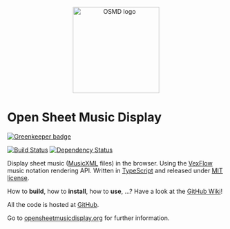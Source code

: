 <p align="center">
  <img alt="OSMD logo" src="http://opensheetmusicdisplay.org/wp-content/uploads/2015/03/OSMD_3_icon.png" width="200"/>
</p>

# Open Sheet Music Display

[![Greenkeeper badge](https://badges.greenkeeper.io/opensheetmusicdisplay/opensheetmusicdisplay.svg)](https://greenkeeper.io/)

[![Build Status](https://travis-ci.org/opensheetmusicdisplay/opensheetmusicdisplay.svg?branch=master)](https://travis-ci.org/opensheetmusicdisplay/opensheetmusicdisplay)
[![Dependency Status](https://david-dm.org/opensheetmusicdisplay/opensheetmusicdisplay.png)](https://david-dm.org/opensheetmusicdisplay/opensheetmusicdisplay)

Display sheet music ([MusicXML](http://www.musicxml.com) files) in the browser.
Using the [VexFlow](https://github.com/0xfe/vexflow) music notation rendering API.
Written in [TypeScript](https://www.typescriptlang.org) and released under [MIT license](#license).

How to **build**, how to **install**, how to **use**, ...? Have a look at the [GitHub Wiki](https://github.com/opensheetmusicdisplay/opensheetmusicdisplay/wiki)!

All the code is hosted at [GitHub](https://github.com/opensheetmusicdisplay/opensheetmusicdisplay).

Go to [opensheetmusicdisplay.org](http://opensheetmusicdisplay.org) for further information.

<!--# <a name="license"></a>License
The MIT License (MIT)

Copyright &copy; 2016 PhonicScore GmbH

Permission is hereby granted, free of charge, to any person obtaining a copy of this software and associated documentation files (the "Software"), to deal in the Software without restriction, including without limitation the rights to use, copy, modify, merge, publish, distribute, sublicense, and/or sell copies of the Software, and to permit persons to whom the Software is furnished to do so, subject to the following conditions:

The above copyright notice and this permission notice shall be included in all copies or substantial portions of the Software.

THE SOFTWARE IS PROVIDED "AS IS", WITHOUT WARRANTY OF ANY KIND, EXPRESS OR IMPLIED, INCLUDING BUT NOT LIMITED TO THE WARRANTIES OF MERCHANTABILITY, FITNESS FOR A PARTICULAR PURPOSE AND NONINFRINGEMENT. IN NO EVENT SHALL THE AUTHORS OR COPYRIGHT HOLDERS BE LIABLE FOR ANY CLAIM, DAMAGES OR OTHER LIABILITY, WHETHER IN AN ACTION OF CONTRACT, TORT OR OTHERWISE, ARISING FROM, OUT OF OR IN CONNECTION WITH THE SOFTWARE OR THE USE OR OTHER DEALINGS IN THE SOFTWARE.
-->
